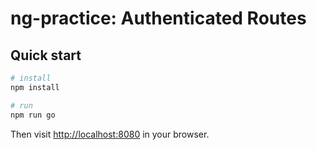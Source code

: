 # ng-practice: Authenticated Routes

## Quick start

```bash
# install 
npm install

# run
npm run go
```

Then visit [http://localhost:8080](http://localhost:8080) in your browser. 

